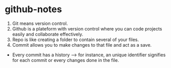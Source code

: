 # github-notes
1. Git means version control.
2. Github is a plateform with version control where you can code projects easily and collaborate effectively.
3. Repo is like creating a folder to contain several of your files.
4. Commit allows you to make changes to that file and act as a save.
* Every commit has a history --> for instance, an unique identifier signifies for each commit or every changes done in the file.
